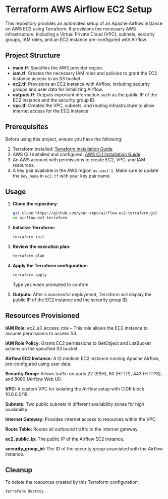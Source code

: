 # Terraform AWS Airflow EC2 Setup

This repository provides an automated setup of an Apache Airflow instance on AWS EC2 using Terraform. It provisions the necessary AWS infrastructure, including a Virtual Private Cloud (VPC), subnets, security groups, IAM roles, and an EC2 instance pre-configured with Airflow.

## Project Structure

- **main.tf**: Specifies the AWS provider region.
- **iam.tf**: Creates the necessary IAM roles and policies to grant the EC2 instance access to an S3 bucket.
- **ec2.tf**: Provisions an EC2 instance with Airflow, including security groups and user data for initializing Airflow.
- **outputs.tf**: Outputs important information such as the public IP of the EC2 instance and the security group ID.
- **vpc.tf**: Creates the VPC, subnets, and routing infrastructure to allow internet access for the EC2 instance.

## Prerequisites

Before using this project, ensure you have the following:

1. Terraform installed: [Terraform Installation Guide](https://learn.hashicorp.com/tutorials/terraform/install-cli)
2. AWS CLI installed and configured: [AWS CLI Installation Guide](https://docs.aws.amazon.com/cli/latest/userguide/getting-started-install.html)
3. An AWS account with permissions to create EC2, VPC, and IAM resources.
4. A key pair available in the AWS region `us-east-1`. Make sure to update the `key_name` in `ec2.tf` with your key pair name.

## Usage

1. **Clone the repository**:

   ```bash
   git clone https://github.com/your-repo/airflow-ec2-terraform.git
   cd airflow-ec2-terraform
   ```
2. **Initialize Terraform:**
   ```bash
   terraform init
   ```
3. **Review the execution plan:**
   ```bash
   terraform plan
   ```
4. **Apply the Terraform configuration:**
   ```bash
   terraform apply
   ```
   Type yes when prompted to confirm.
5. **Outputs:**
   After a successful deployment, Terraform will display the public IP of the EC2 instance and the security group ID.

## Resources Provisioned

**IAM Role:** ec2_s3_access_role – This role allows the EC2 instance to assume permissions to access S3.

**IAM Role Policy:** Grants EC2 permissions to GetObject and ListBucket actions on the specified S3 bucket.

**Airflow EC2 Instance:** A t2.medium EC2 instance running Apache Airflow, pre-configured using user data.

**Security Group:** Allows traffic on ports 22 (SSH), 80 (HTTP), 443 (HTTPS), and 8080 (Airflow Web UI).

**VPC:** A custom VPC for isolating the Airflow setup with CIDR block 10.0.0.0/16.

**Subnets:** Two public subnets in different availability zones for high availability.

**Internet Gateway:** Provides internet access to resources within the VPC.

**Route Table:** Routes all outbound traffic to the internet gateway.

**ec2_public_ip:** The public IP of the Airflow EC2 instance.

**security_group_id:** The ID of the security group associated with the Airflow instance.

## Cleanup

To delete the resources created by this Terraform configuration:
   ```bash
   terraform destroy
   ```


